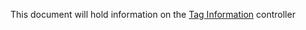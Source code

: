 This document will hold information on the [Tag Information](https://github.com/vKubeViewer/vkubeviewer/blob/main/controllers/taginfo_controller.go) controller
